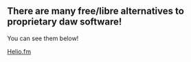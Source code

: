 ## There are many free/libre alternatives to proprietary daw software!
You can see them below!

[Helio.fm](/free/daw/heliofm.md)
